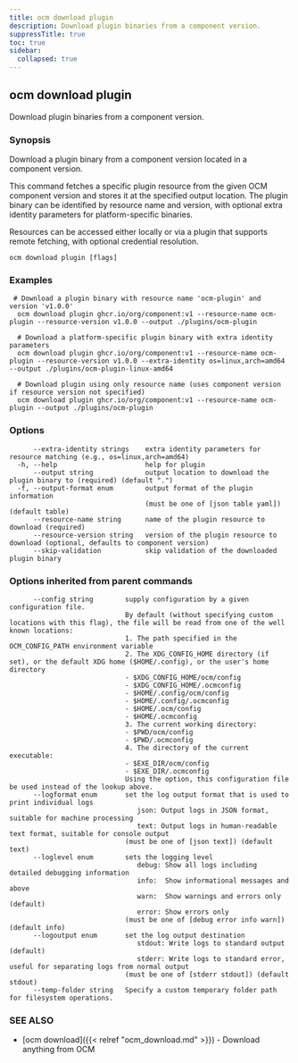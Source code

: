```yaml
---
title: ocm download plugin
description: Download plugin binaries from a component version.
suppressTitle: true
toc: true
sidebar:
  collapsed: true
---
```


## ocm download plugin

Download plugin binaries from a component version.

### Synopsis

Download a plugin binary from a component version located in a component version.

This command fetches a specific plugin resource from the given OCM component version and stores it at the specified output location.
The plugin binary can be identified by resource name and version, with optional extra identity parameters for platform-specific binaries.

Resources can be accessed either locally or via a plugin that supports remote fetching, with optional credential resolution.

```
ocm download plugin [flags]
```

### Examples

```
 # Download a plugin binary with resource name 'ocm-plugin' and version 'v1.0.0'
  ocm download plugin ghcr.io/org/component:v1 --resource-name ocm-plugin --resource-version v1.0.0 --output ./plugins/ocm-plugin

  # Download a platform-specific plugin binary with extra identity parameters
  ocm download plugin ghcr.io/org/component:v1 --resource-name ocm-plugin --resource-version v1.0.0 --extra-identity os=linux,arch=amd64 --output ./plugins/ocm-plugin-linux-amd64

  # Download plugin using only resource name (uses component version if resource version not specified)
  ocm download plugin ghcr.io/org/component:v1 --resource-name ocm-plugin --output ./plugins/ocm-plugin
```

### Options

```
      --extra-identity strings    extra identity parameters for resource matching (e.g., os=linux,arch=amd64)
  -h, --help                      help for plugin
      --output string             output location to download the plugin binary to (required) (default ".")
  -f, --output-format enum        output format of the plugin information
                                  (must be one of [json table yaml]) (default table)
      --resource-name string      name of the plugin resource to download (required)
      --resource-version string   version of the plugin resource to download (optional, defaults to component version)
      --skip-validation           skip validation of the downloaded plugin binary
```

### Options inherited from parent commands

```
      --config string        supply configuration by a given configuration file.
                             By default (without specifying custom locations with this flag), the file will be read from one of the well known locations:
                             1. The path specified in the OCM_CONFIG_PATH environment variable
                             2. The XDG_CONFIG_HOME directory (if set), or the default XDG home ($HOME/.config), or the user's home directory
                             - $XDG_CONFIG_HOME/ocm/config
                             - $XDG_CONFIG_HOME/.ocmconfig
                             - $HOME/.config/ocm/config
                             - $HOME/.config/.ocmconfig
                             - $HOME/.ocm/config
                             - $HOME/.ocmconfig
                             3. The current working directory:
                             - $PWD/ocm/config
                             - $PWD/.ocmconfig
                             4. The directory of the current executable:
                             - $EXE_DIR/ocm/config
                             - $EXE_DIR/.ocmconfig
                             Using the option, this configuration file be used instead of the lookup above.
      --logformat enum       set the log output format that is used to print individual logs
                                json: Output logs in JSON format, suitable for machine processing
                                text: Output logs in human-readable text format, suitable for console output
                             (must be one of [json text]) (default text)
      --loglevel enum        sets the logging level
                                debug: Show all logs including detailed debugging information
                                info:  Show informational messages and above
                                warn:  Show warnings and errors only (default)
                                error: Show errors only
                             (must be one of [debug error info warn]) (default info)
      --logoutput enum       set the log output destination
                                stdout: Write logs to standard output (default)
                                stderr: Write logs to standard error, useful for separating logs from normal output
                             (must be one of [stderr stdout]) (default stdout)
      --temp-folder string   Specify a custom temporary folder path for filesystem operations.
```

### SEE ALSO

* [ocm download]({{< relref "ocm_download.md" >}})	 - Download anything from OCM

